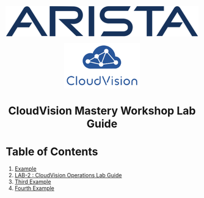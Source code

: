 <p align="center">
  <img img src="Images/Arista-Logo.png" width="800" />
</p>

<p align="center">
  <img img src="Images/CloudVision-Logo.png" width="200" />
</p>

<!-- title only -->
<h1 align="center"> CloudVision Mastery Workshop Lab Guide </h1>

# Table of Contents
1. [Example](#example)
2. [LAB-2 : CloudVision Operations Lab Guide](https://github.com/arista-rockies/Workshops/blob/main/CloudVision/Lab-Guide/Lab-Guide-2.md)
3. [Third Example](#third-example)
4. [Fourth Example](#fourth-examplehttpwwwfourthexamplecom)




